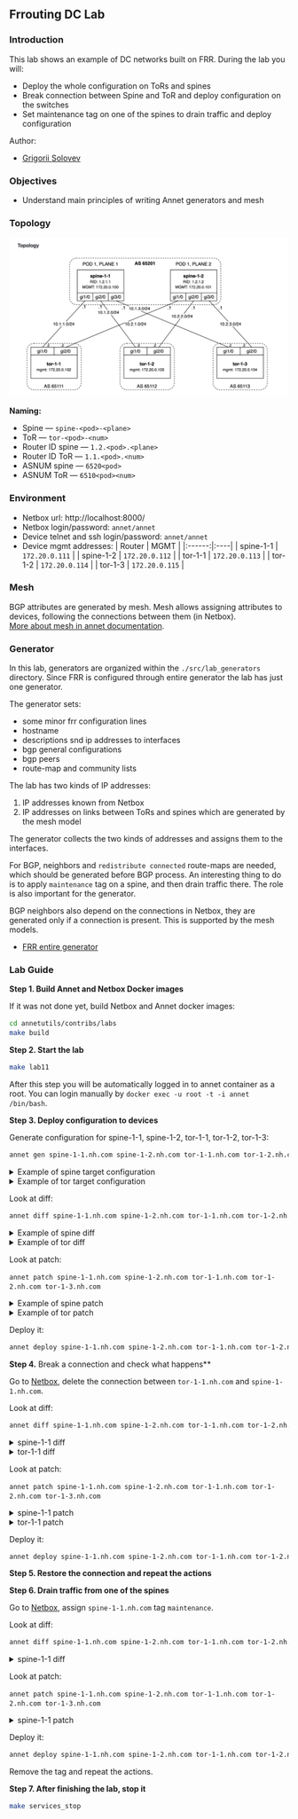 ## Frrouting DC Lab

### Introduction

This lab shows an example of DC networks built on FRR. During the lab you will:

- Deploy the whole configuration on ToRs and spines
- Break connection between Spine and ToR and deploy configuration on the switches
- Set maintenance tag on one of the spines to drain traffic and deploy configuration

Author:

- [Grigorii Solovev](https://github.com/gs1571)

### Objectives

- Understand main principles of writing Annet generators and mesh

### Topology

![lab-topology](./images/topology.png)

**Naming:**

- Spine — `spine-<pod>-<plane>`
- ToR — `tor-<pod>-<num>`
- Router ID spine — `1.2.<pod>.<plane>`
- Router ID ToR — `1.1.<pod>.<num>`
- ASNUM spine — `6520<pod>`
- ASNUM ToR — `6510<pod><num>`

### Environment

- Netbox url: http://localhost:8000/
- Netbox login/password: `annet/annet`
- Device telnet and ssh login/password: `annet/annet`  
- Device mgmt addresses:
   | Router | MGMT |
   |:------:|:----|
   | spine-1-1 | `172.20.0.111` |
   | spine-1-2 | `172.20.0.112` |
   | tor-1-1 | `172.20.0.113` |
   | tor-1-2 | `172.20.0.114` |
   | tor-1-3 | `172.20.0.115` |

### Mesh

BGP attributes are generated by mesh. Mesh allows assigning attributes to devices, following the connections between them (in Netbox).  
[More about mesh in annet documentation](https://annetutil.github.io/annet/main/mesh/index.html).

### Generator

In this lab, generators are organized within the `./src/lab_generators` directory. Since FRR is configured through entire generator the lab has just one generator.

The generator sets:
- some minor frr configuration lines
- hostname
- descriptions snd ip addresses to interfaces
- bgp general configurations
- bgp peers
- route-map and community lists

The lab has two kinds of IP addresses:

1. IP addresses known from Netbox
2. IP addresses on links between ToRs and spines which are generated by the mesh model

The generator collects the two kinds of addresses and assigns them to the interfaces.

For BGP, neighbors and `redistribute connected` route-maps are needed, which should be generated before BGP process. An interesting thing to do is to apply `maintenance` tag on a spine, and then drain traffic there. The role is also important for the generator.

BGP neighbors also depend on the connections in Netbox, they are generated only if a connection is present. This is supported by the mesh models.

- [FRR entire generator](./src/lab_generators/entire_frr.py)

### Lab Guide

**Step 1. Build Annet and Netbox Docker images**

If it was not done yet, build Netbox and Annet docker images:

```bash
cd annetutils/contribs/labs
make build
```

**Step 2. Start the lab**

```bash
make lab11
```

After this step you will be automatically logged in to annet container as a root. You can login manually by `docker exec -u root -t -i annet /bin/bash`.

**Step 3. Deploy configuration to devices**

Generate configuration for spine-1-1, spine-1-2, tor-1-1, tor-1-2, tor-1-3:

```bash
annet gen spine-1-1.nh.com spine-1-2.nh.com tor-1-1.nh.com tor-1-2.nh.com tor-1-3.nh.com
```

<details>
<summary>Example of spine target configuration</summary>

```
frr defaults datacenter
service integrated-vtysh-config

hostname spine-1-1
log file /var/log/frr/frr.log

interface eth0
 ip address 172.20.0.111/24
exit

interface eth1
 description tor-1-1.nh.com@eth1
 ip address 10.1.1.11/24
exit

interface eth2
 description tor-1-2.nh.com@eth1
 ip address 10.1.2.11/24
exit

interface eth3
 description tor-1-3.nh.com@eth1
 ip address 10.1.3.11/24
exit

router bgp 65201
 bgp router-id 1.2.1.1
 neighbor TOR peer-group
 neighbor 10.1.1.12 remote-as 65111
 neighbor 10.1.1.12 peer-group TOR
 neighbor 10.1.2.12 remote-as 65112
 neighbor 10.1.2.12 peer-group TOR
 neighbor 10.1.3.12 remote-as 65113
 neighbor 10.1.3.12 peer-group TOR
 address-family ipv4 unicast
  neighbor TOR route-map SPINE_IMPORT_TOR in
  neighbor TOR route-map SPINE_EXPORT_TOR out
 exit-address-family
exit

bgp community-list standard TOR_NETS seq 5 permit 65000:1
bgp community-list standard GSHUT seq 5 permit graceful-shutdown

route-map SPINE_IMPORT_TOR permit 10
 match community TOR_NETS
exit

route-map SPINE_IMPORT_TOR deny 9999
exit


route-map SPINE_EXPORT_TOR permit 10
 match community TOR_NETS
exit

route-map SPINE_EXPORT_TOR deny 9999
exit

line vty
```

</details>

<details>
<summary>Example of tor target configuration</summary>

```
frr defaults datacenter
service integrated-vtysh-config

hostname tor-1-1
log file /var/log/frr/frr.log

interface eth0
 ip address 172.20.0.113/24
exit

interface eth1
 description spine-1-1.nh.com@eth1
 ip address 10.1.1.12/24
exit

interface eth2
 description spine-1-2.nh.com@eth1
 ip address 10.2.1.12/24
exit

interface eth3
exit

interface lo
 ip address 10.0.0.1/32
exit

router bgp 65111
 bgp router-id 1.1.1.1
 neighbor SPINE peer-group
 neighbor 10.1.1.11 remote-as 65201
 neighbor 10.1.1.11 peer-group SPINE
 neighbor 10.2.1.11 remote-as 65201
 neighbor 10.2.1.11 peer-group SPINE
 address-family ipv4 unicast
  redistribute connected route-map IMPORT_CONNECTED
  neighbor SPINE route-map TOR_IMPORT_SPINE in
  neighbor SPINE route-map TOR_EXPORT_SPINE out
  maximum-paths 16
 exit-address-family
exit

bgp community-list standard TOR_NETS seq 5 permit 65000:1
bgp community-list standard GSHUT seq 5 permit graceful-shutdown

route-map TOR_IMPORT_SPINE permit 10
 match community GSHUT
 set local-preference 0

route-map TOR_IMPORT_SPINE permit 20
 set local-preference 100

route-map TOR_EXPORT_SPINE permit 10
 match community TOR_NETS
exit

route-map TOR_EXPORT_SPINE deny 9999
exit

route-map IMPORT_CONNECTED permit 10
 match interface lo
 set community 65000:1
exit

route-map IMPORT_CONNECTED deny 9999
exit

line vty
```

</details>

Look at diff:
```bash
annet diff spine-1-1.nh.com spine-1-2.nh.com tor-1-1.nh.com tor-1-2.nh.com tor-1-3.nh.com
```

<details>
<summary>Example of spine diff</summary>

```diff
---
+++
@@ -1,7 +1,7 @@
 frr defaults datacenter
 service integrated-vtysh-config

-hostname frr-r1
+hostname spine-1-1
 log file /var/log/frr/frr.log

 interface eth0
@@ -9,15 +9,51 @@
 exit

 interface eth1
- no ip address
+ description tor-1-1.nh.com@eth1
+ ip address 10.1.1.11/24
 exit

 interface eth2
- no ip address
+ description tor-1-2.nh.com@eth1
+ ip address 10.1.2.11/24
 exit

 interface eth3
- no ip address
+ description tor-1-3.nh.com@eth1
+ ip address 10.1.3.11/24
+exit
+
+router bgp 65201
+ bgp router-id 1.2.1.1
+ neighbor TOR peer-group
+ neighbor 10.1.1.12 remote-as 65111
+ neighbor 10.1.1.12 peer-group TOR
+ neighbor 10.1.2.12 remote-as 65112
+ neighbor 10.1.2.12 peer-group TOR
+ neighbor 10.1.3.12 remote-as 65113
+ neighbor 10.1.3.12 peer-group TOR
+ address-family ipv4 unicast
+  neighbor TOR route-map SPINE_IMPORT_TOR in
+  neighbor TOR route-map SPINE_EXPORT_TOR out
+ exit-address-family
+exit
+
+bgp community-list standard TOR_NETS seq 5 permit 65000:1
+bgp community-list standard GSHUT seq 5 permit graceful-shutdown
+
+route-map SPINE_IMPORT_TOR permit 10
+ match community TOR_NETS
+exit
+
+route-map SPINE_IMPORT_TOR deny 9999
+exit
+
+
+route-map SPINE_EXPORT_TOR permit 10
+ match community TOR_NETS
+exit
+
+route-map SPINE_EXPORT_TOR deny 9999
 exit

 line vty
```

</details>

<details>
<summary>Example of tor diff</summary>

```diff
---
+++
@@ -1,7 +1,7 @@
 frr defaults datacenter
 service integrated-vtysh-config

-hostname frr-r3
+hostname tor-1-1
 log file /var/log/frr/frr.log

 interface eth0
@@ -9,15 +9,60 @@
 exit

 interface eth1
- no ip address
+ description spine-1-1.nh.com@eth1
+ ip address 10.1.1.12/24
 exit

 interface eth2
- no ip address
+ description spine-1-2.nh.com@eth1
+ ip address 10.2.1.12/24
 exit

 interface eth3
- no ip address
+exit
+
+interface lo
+ ip address 10.0.0.1/32
+exit
+
+router bgp 65111
+ bgp router-id 1.1.1.1
+ neighbor SPINE peer-group
+ neighbor 10.1.1.11 remote-as 65201
+ neighbor 10.1.1.11 peer-group SPINE
+ neighbor 10.2.1.11 remote-as 65201
+ neighbor 10.2.1.11 peer-group SPINE
+ address-family ipv4 unicast
+  redistribute connected route-map IMPORT_CONNECTED
+  neighbor SPINE route-map TOR_IMPORT_SPINE in
+  neighbor SPINE route-map TOR_EXPORT_SPINE out
+  maximum-paths 16
+ exit-address-family
+exit
+
+bgp community-list standard TOR_NETS seq 5 permit 65000:1
+bgp community-list standard GSHUT seq 5 permit graceful-shutdown
+
+route-map TOR_IMPORT_SPINE permit 10
+ match community GSHUT
+ set local-preference 0
+
+route-map TOR_IMPORT_SPINE permit 20
+ set local-preference 100
+
+route-map TOR_EXPORT_SPINE permit 10
+ match community TOR_NETS
+exit
+
+route-map TOR_EXPORT_SPINE deny 9999
+exit
+
+route-map IMPORT_CONNECTED permit 10
+ match interface lo
+ set community 65000:1
+exit
+
+route-map IMPORT_CONNECTED deny 9999
 exit

 line vty
```

</details>

Look at patch:

`annet patch spine-1-1.nh.com spine-1-2.nh.com tor-1-1.nh.com tor-1-2.nh.com tor-1-3.nh.com`


<details>
<summary>Example of spine patch</summary>

```
frr defaults datacenter
service integrated-vtysh-config

hostname spine-1-1
log file /var/log/frr/frr.log

interface eth0
 ip address 172.20.0.111/24
exit

interface eth1
 description tor-1-1.nh.com@eth1
 ip address 10.1.1.11/24
exit

interface eth2
 description tor-1-2.nh.com@eth1
 ip address 10.1.2.11/24
exit

interface eth3
 description tor-1-3.nh.com@eth1
 ip address 10.1.3.11/24
exit

router bgp 65201
 bgp router-id 1.2.1.1
 neighbor TOR peer-group
 neighbor 10.1.1.12 remote-as 65111
 neighbor 10.1.1.12 peer-group TOR
 neighbor 10.1.2.12 remote-as 65112
 neighbor 10.1.2.12 peer-group TOR
 neighbor 10.1.3.12 remote-as 65113
 neighbor 10.1.3.12 peer-group TOR
 address-family ipv4 unicast
  neighbor TOR route-map SPINE_IMPORT_TOR in
  neighbor TOR route-map SPINE_EXPORT_TOR out
 exit-address-family
exit

bgp community-list standard TOR_NETS seq 5 permit 65000:1
bgp community-list standard GSHUT seq 5 permit graceful-shutdown

route-map SPINE_IMPORT_TOR permit 10
 match community TOR_NETS
exit

route-map SPINE_IMPORT_TOR deny 9999
exit


route-map SPINE_EXPORT_TOR permit 10
 match community TOR_NETS
exit

route-map SPINE_EXPORT_TOR deny 9999
exit

line vty
```

</details>

<details>
<summary>Example of tor patch</summary>

```
frr defaults datacenter
service integrated-vtysh-config

hostname tor-1-1
log file /var/log/frr/frr.log

interface eth0
 ip address 172.20.0.113/24
exit

interface eth1
 description spine-1-1.nh.com@eth1
 ip address 10.1.1.12/24
exit

interface eth2
 description spine-1-2.nh.com@eth1
 ip address 10.2.1.12/24
exit

interface eth3
exit

interface lo
 ip address 10.0.0.1/32
exit

router bgp 65111
 bgp router-id 1.1.1.1
 neighbor SPINE peer-group
 neighbor 10.1.1.11 remote-as 65201
 neighbor 10.1.1.11 peer-group SPINE
 neighbor 10.2.1.11 remote-as 65201
 neighbor 10.2.1.11 peer-group SPINE
 address-family ipv4 unicast
  redistribute connected route-map IMPORT_CONNECTED
  neighbor SPINE route-map TOR_IMPORT_SPINE in
  neighbor SPINE route-map TOR_EXPORT_SPINE out
  maximum-paths 16
 exit-address-family
exit

bgp community-list standard TOR_NETS seq 5 permit 65000:1
bgp community-list standard GSHUT seq 5 permit graceful-shutdown

route-map TOR_IMPORT_SPINE permit 10
 match community GSHUT
 set local-preference 0

route-map TOR_IMPORT_SPINE permit 20
 set local-preference 100

route-map TOR_EXPORT_SPINE permit 10
 match community TOR_NETS
exit

route-map TOR_EXPORT_SPINE deny 9999
exit

route-map IMPORT_CONNECTED permit 10
 match interface lo
 set community 65000:1
exit

route-map IMPORT_CONNECTED deny 9999
exit

line vty
```

</details>

Deploy it:
```bash
annet deploy spine-1-1.nh.com spine-1-2.nh.com tor-1-1.nh.com tor-1-2.nh.com tor-1-3.nh.com
```

**Step 4.** Break a connection and check what happens**

Go to [Netbox](http://localhost:8000/dcim/devices/7/), delete the connection between `tor-1-1.nh.com` and `spine-1-1.nh.com`.

Look at diff:
```bash
annet diff spine-1-1.nh.com spine-1-2.nh.com tor-1-1.nh.com tor-1-2.nh.com tor-1-3.nh.com
```

<details>
<summary>spine-1-1 diff</summary>

```diff
---
+++
@@ -9,8 +9,6 @@
 exit

 interface eth1
- description tor-1-1.nh.com@eth1
- ip address 10.1.1.11/24
 exit

 interface eth2
@@ -26,8 +24,6 @@
 router bgp 65201
  bgp router-id 1.2.1.1
  neighbor TOR peer-group
- neighbor 10.1.1.12 remote-as 65111
- neighbor 10.1.1.12 peer-group TOR
  neighbor 10.1.2.12 remote-as 65112
  neighbor 10.1.2.12 peer-group TOR
  neighbor 10.1.3.12 remote-as 65113
```

</details>

<details>
<summary>tor-1-1 diff</summary>

```diff
---
+++
@@ -9,8 +9,6 @@
 exit

 interface eth1
- description spine-1-1.nh.com@eth1
- ip address 10.1.1.12/24
 exit

 interface eth2
@@ -28,8 +26,6 @@
 router bgp 65111
  bgp router-id 1.1.1.1
  neighbor SPINE peer-group
- neighbor 10.1.1.11 remote-as 65201
- neighbor 10.1.1.11 peer-group SPINE
  neighbor 10.2.1.11 remote-as 65201
  neighbor 10.2.1.11 peer-group SPINE
  address-family ipv4 unicast
```

</details>

Look at patch:

`annet patch spine-1-1.nh.com spine-1-2.nh.com tor-1-1.nh.com tor-1-2.nh.com tor-1-3.nh.com`

<details>
<summary>spine-1-1 patch</summary>

```
frr defaults datacenter
service integrated-vtysh-config

hostname spine-1-1
log file /var/log/frr/frr.log

interface eth0
 ip address 172.20.0.111/24
exit

interface eth1
exit

interface eth2
 description tor-1-2.nh.com@eth1
 ip address 10.1.2.11/24
exit

interface eth3
 description tor-1-3.nh.com@eth1
 ip address 10.1.3.11/24
exit

router bgp 65201
 bgp router-id 1.2.1.1
 neighbor TOR peer-group
 neighbor 10.1.2.12 remote-as 65112
 neighbor 10.1.2.12 peer-group TOR
 neighbor 10.1.3.12 remote-as 65113
 neighbor 10.1.3.12 peer-group TOR
 address-family ipv4 unicast
  neighbor TOR route-map SPINE_IMPORT_TOR in
  neighbor TOR route-map SPINE_EXPORT_TOR out
 exit-address-family
exit

bgp community-list standard TOR_NETS seq 5 permit 65000:1
bgp community-list standard GSHUT seq 5 permit graceful-shutdown

route-map SPINE_IMPORT_TOR permit 10
 match community TOR_NETS
exit

route-map SPINE_IMPORT_TOR deny 9999
exit


route-map SPINE_EXPORT_TOR permit 10
 match community TOR_NETS
exit

route-map SPINE_EXPORT_TOR deny 9999
exit

line vty
```

</details>

<details>
<summary>tor-1-1 patch</summary>

```
frr defaults datacenter
service integrated-vtysh-config

hostname tor-1-1
log file /var/log/frr/frr.log

interface eth0
 ip address 172.20.0.113/24
exit

interface eth1
exit

interface eth2
 description spine-1-2.nh.com@eth1
 ip address 10.2.1.12/24
exit

interface eth3
exit

interface lo
 ip address 10.0.0.1/32
exit

router bgp 65111
 bgp router-id 1.1.1.1
 neighbor SPINE peer-group
 neighbor 10.2.1.11 remote-as 65201
 neighbor 10.2.1.11 peer-group SPINE
 address-family ipv4 unicast
  redistribute connected route-map IMPORT_CONNECTED
  neighbor SPINE route-map TOR_IMPORT_SPINE in
  neighbor SPINE route-map TOR_EXPORT_SPINE out
  maximum-paths 16
 exit-address-family
exit

bgp community-list standard TOR_NETS seq 5 permit 65000:1
bgp community-list standard GSHUT seq 5 permit graceful-shutdown

route-map TOR_IMPORT_SPINE permit 10
 match community GSHUT
 set local-preference 0

route-map TOR_IMPORT_SPINE permit 20
 set local-preference 100

route-map TOR_EXPORT_SPINE permit 10
 match community TOR_NETS
exit

route-map TOR_EXPORT_SPINE deny 9999
exit

route-map IMPORT_CONNECTED permit 10
 match interface lo
 set community 65000:1
exit

route-map IMPORT_CONNECTED deny 9999
exit

line vty
```

</details>

Deploy it:
```bash
annet deploy spine-1-1.nh.com spine-1-2.nh.com tor-1-1.nh.com tor-1-2.nh.com tor-1-3.nh.com
```

**Step 5. Restore the connection and repeat the actions**

**Step 6. Drain traffic from one of the spines**

Go to [Netbox](http://localhost:8000/dcim/devices/5/), assign `spine-1-1.nh.com` tag `maintenance`.

Look at diff:
```bash
annet diff spine-1-1.nh.com spine-1-2.nh.com tor-1-1.nh.com tor-1-2.nh.com tor-1-3.nh.com
```

<details>
<summary>spine-1-1 diff</summary>

```diff
---
+++
@@ -51,6 +51,7 @@

 route-map SPINE_EXPORT_TOR permit 10
  match community TOR_NETS
+ set community 65535:0 additive
 exit

 route-map SPINE_EXPORT_TOR deny 9999
```

</details>

Look at patch:

`annet patch spine-1-1.nh.com spine-1-2.nh.com tor-1-1.nh.com tor-1-2.nh.com tor-1-3.nh.com`

<details>
<summary>spine-1-1 patch</summary>

```
frr defaults datacenter
service integrated-vtysh-config

hostname spine-1-1
log file /var/log/frr/frr.log

interface eth0
 ip address 172.20.0.111/24
exit

interface eth1
 description tor-1-1.nh.com@eth1
 ip address 10.1.1.11/24
exit

interface eth2
 description tor-1-2.nh.com@eth1
 ip address 10.1.2.11/24
exit

interface eth3
 description tor-1-3.nh.com@eth1
 ip address 10.1.3.11/24
exit

router bgp 65201
 bgp router-id 1.2.1.1
 neighbor TOR peer-group
 neighbor 10.1.1.12 remote-as 65111
 neighbor 10.1.1.12 peer-group TOR
 neighbor 10.1.2.12 remote-as 65112
 neighbor 10.1.2.12 peer-group TOR
 neighbor 10.1.3.12 remote-as 65113
 neighbor 10.1.3.12 peer-group TOR
 address-family ipv4 unicast
  neighbor TOR route-map SPINE_IMPORT_TOR in
  neighbor TOR route-map SPINE_EXPORT_TOR out
 exit-address-family
exit

bgp community-list standard TOR_NETS seq 5 permit 65000:1
bgp community-list standard GSHUT seq 5 permit graceful-shutdown

route-map SPINE_IMPORT_TOR permit 10
 match community TOR_NETS
exit

route-map SPINE_IMPORT_TOR deny 9999
exit


route-map SPINE_EXPORT_TOR permit 10
 match community TOR_NETS
 set community 65535:0 additive
exit

route-map SPINE_EXPORT_TOR deny 9999
exit

line vty
```

</details>

Deploy it:
```bash
annet deploy spine-1-1.nh.com spine-1-2.nh.com tor-1-1.nh.com tor-1-2.nh.com tor-1-3.nh.com
```

Remove the tag and repeat the actions.

**Step 7. After finishing the lab, stop it**

```bash
make services_stop
```
